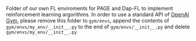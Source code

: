 Folder of our own FL enviroments for PAGE and Dap-FL to implement reinforcement learning argorithms. In order to use a standard API of [OpenAI Gym](https://github.com/openai/gym),
please remove this folder to ```gym/envs```, append the contents of ```gym/envs/my_env/__init__.py``` to the end of ```gym/envs/__init__.py``` and delete ```gym/envs/my_env/__init__.py```

